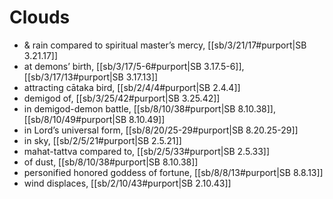 # Clouds

* & rain compared to spiritual master’s mercy, [[sb/3/21/17#purport|SB 3.21.17]]
* at demons’ birth, [[sb/3/17/5-6#purport|SB 3.17.5-6]], [[sb/3/17/13#purport|SB 3.17.13]]
* attracting cātaka bird, [[sb/2/4/4#purport|SB 2.4.4]]
* demigod of, [[sb/3/25/42#purport|SB 3.25.42]]
* in demigod-demon battle, [[sb/8/10/38#purport|SB 8.10.38]], [[sb/8/10/49#purport|SB 8.10.49]]
* in Lord’s universal form, [[sb/8/20/25-29#purport|SB 8.20.25-29]]
* in sky, [[sb/2/5/21#purport|SB 2.5.21]]
* mahat-tattva compared to, [[sb/2/5/33#purport|SB 2.5.33]]
* of dust, [[sb/8/10/38#purport|SB 8.10.38]]
* personified honored goddess of fortune, [[sb/8/8/13#purport|SB 8.8.13]]
* wind displaces, [[sb/2/10/43#purport|SB 2.10.43]]
